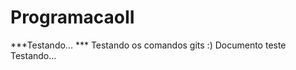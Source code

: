 # ProgramacaoII



***Testando... ***
Testando os comandos gits :) 
Documento teste 
Testando...



